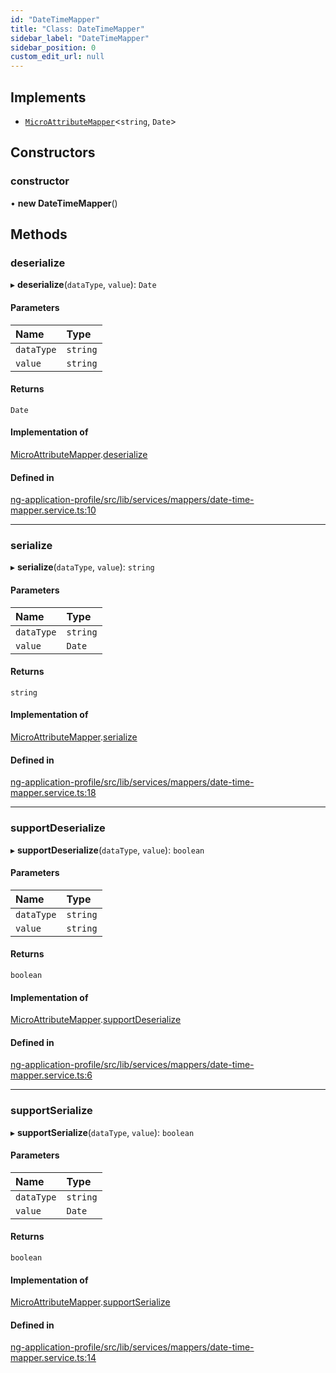 ```yaml
---
id: "DateTimeMapper"
title: "Class: DateTimeMapper"
sidebar_label: "DateTimeMapper"
sidebar_position: 0
custom_edit_url: null
---
```


## Implements

- [`MicroAttributeMapper`](../interfaces/MicroAttributeMapper)<`string`, `Date`\>

## Constructors

### constructor

• **new DateTimeMapper**()

## Methods

### deserialize

▸ **deserialize**(`dataType`, `value`): `Date`

#### Parameters

| Name | Type |
| :------ | :------ |
| `dataType` | `string` |
| `value` | `string` |

#### Returns

`Date`

#### Implementation of

[MicroAttributeMapper](../interfaces/MicroAttributeMapper).[deserialize](../interfaces/MicroAttributeMapper#deserialize)

#### Defined in

[ng-application-profile/src/lib/services/mappers/date-time-mapper.service.ts:10](https://github.com/cognizone/ng-cognizone/blob/0401c67/libs/ng-application-profile/src/lib/services/mappers/date-time-mapper.service.ts#L10)

___

### serialize

▸ **serialize**(`dataType`, `value`): `string`

#### Parameters

| Name | Type |
| :------ | :------ |
| `dataType` | `string` |
| `value` | `Date` |

#### Returns

`string`

#### Implementation of

[MicroAttributeMapper](../interfaces/MicroAttributeMapper).[serialize](../interfaces/MicroAttributeMapper#serialize)

#### Defined in

[ng-application-profile/src/lib/services/mappers/date-time-mapper.service.ts:18](https://github.com/cognizone/ng-cognizone/blob/0401c67/libs/ng-application-profile/src/lib/services/mappers/date-time-mapper.service.ts#L18)

___

### supportDeserialize

▸ **supportDeserialize**(`dataType`, `value`): `boolean`

#### Parameters

| Name | Type |
| :------ | :------ |
| `dataType` | `string` |
| `value` | `string` |

#### Returns

`boolean`

#### Implementation of

[MicroAttributeMapper](../interfaces/MicroAttributeMapper).[supportDeserialize](../interfaces/MicroAttributeMapper#supportdeserialize)

#### Defined in

[ng-application-profile/src/lib/services/mappers/date-time-mapper.service.ts:6](https://github.com/cognizone/ng-cognizone/blob/0401c67/libs/ng-application-profile/src/lib/services/mappers/date-time-mapper.service.ts#L6)

___

### supportSerialize

▸ **supportSerialize**(`dataType`, `value`): `boolean`

#### Parameters

| Name | Type |
| :------ | :------ |
| `dataType` | `string` |
| `value` | `Date` |

#### Returns

`boolean`

#### Implementation of

[MicroAttributeMapper](../interfaces/MicroAttributeMapper).[supportSerialize](../interfaces/MicroAttributeMapper#supportserialize)

#### Defined in

[ng-application-profile/src/lib/services/mappers/date-time-mapper.service.ts:14](https://github.com/cognizone/ng-cognizone/blob/0401c67/libs/ng-application-profile/src/lib/services/mappers/date-time-mapper.service.ts#L14)
